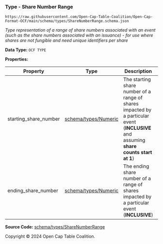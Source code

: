 ### Type - Share Number Range

`https://raw.githubusercontent.com/Open-Cap-Table-Coalition/Open-Cap-Format-OCF/main/schema/types/ShareNumberRange.schema.json`

_Type representation of a range of share numbers associated with an event (such as the share numbers associated with an issuance) - for use where shares are not fungible and need unique identifiers *per share*_

**Data Type:** `OCF TYPE`

**Properties:**

| Property              | Type                                 | Description                                                                                                                            | Required   |
| --------------------- | ------------------------------------ | -------------------------------------------------------------------------------------------------------------------------------------- | ---------- |
| starting_share_number | [schema/types/Numeric](./Numeric.md) | The starting share number of a range of shares impacted by a particular event (**INCLUSIVE** and assuming **share counts start at 1**) | `REQUIRED` |
| ending_share_number   | [schema/types/Numeric](./Numeric.md) | The ending share number of a range of shares impacted by a particular event (**INCLUSIVE**)                                            | `REQUIRED` |

**Source Code:** [schema/types/ShareNumberRange](../../../../schema/types/ShareNumberRange.schema.json)

Copyright © 2024 Open Cap Table Coalition.
